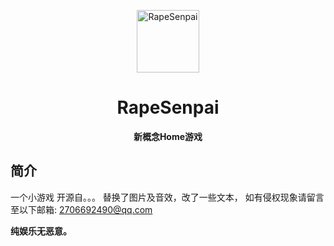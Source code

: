 <p align="center">
  <a href="https://xihua0522.github.io/RapeSenpai/"><img src="https://github.com/Xiaohuang257/RapeSenpai/blob/main/static/image/ClickBefore.png?raw=true" width="100" height="100" alt="RapeSenpai"></a>
</p>
<div align="center">

# RapeSenpai
**新概念Home游戏**
</div>

## 简介
一个小游戏
开源自。。。
替换了图片及音效，改了一些文本，
如有侵权现象请留言至以下邮箱:
2706692490@qq.com

<b>纯娱乐无恶意。</b>
